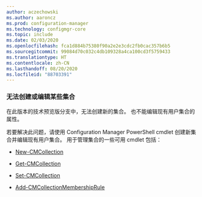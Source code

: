 ```yaml
---
author: aczechowski
ms.author: aaroncz
ms.prod: configuration-manager
ms.technology: configmgr-core
ms.topic: include
ms.date: 02/03/2020
ms.openlocfilehash: fca1d884b75380f90a2e2e3cdc2fb0cac357b6b5
ms.sourcegitcommit: 99084d70c032c4db109328a4ca100cd3f5759433
ms.translationtype: HT
ms.contentlocale: zh-CN
ms.lasthandoff: 08/20/2020
ms.locfileid: "88703391"
---
```

### <a name="cant-create-or-edit-some-collections"></a><a name="ki_coll"></a> 无法创建或编辑某些集合

<!--6197183-->
在此版本的技术预览版分支中，无法创建新的集合。 也不能编辑现有用户集合的属性。

若要解决此问题，请使用 Configuration Manager PowerShell cmdlet 创建新集合并编辑现有用户集合。 用于管理集合的一些可用 cmdlet 包括：

- [New-CMCollection](/powershell/module/configurationmanager/new-cmcollection?view=sccm-ps)

- [Get-CMCollection](/powershell/module/configurationmanager/get-cmcollection?view=sccm-ps)

- [Set-CMCollection](/powershell/module/configurationmanager/set-cmcollection?view=sccm-ps#related-links)

- [Add-CMCollectionMembershipRule](/powershell/module/configurationmanager/add-cmcollectionmembershiprule?view=sccm-ps)